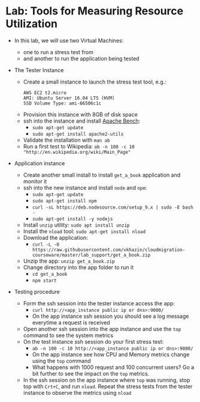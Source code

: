# Lab: Tools for Measuring Resource Utilization

* In this lab, we will use two Virtual Machines:
  * one to run a stress test from
  * and another to run the application being tested

* The Tester Instance
  * Create a small instance to launch the stress test tool, e.g.: 
    ```
    AWS EC2 t2.micro
    AMI: Ubuntu Server 16.04 LTS (HVM)
    SSD Volume Type: ami-66506c1c
    ```
  * Provision this instance with 8GB of disk space
  * ssh into the instance and install [Apache Bench](https://en.wikipedia.org/wiki/ApacheBench):
    * `sudo apt-get update`
    * `sudo apt-get install apache2-utils`
  * Validate the installation with `man ab`
  * Run a first test to Wikipedia: `ab -n 100 -c 10 "http://en.wikipedia.org/wiki/Main_Page"`


* Application instance
  * Create another small install to install `get_a_book` application and monitor it
  * ssh into the new instance and install `node` and `npm`:
    * `sudo apt-get update`
    * `sudo apt-get install npm`
    * `curl -sL https://deb.nodesource.com/setup_9.x | sudo -E bash -`
    * `sudo apt-get install -y nodejs`
  * Install `unzip` utility: `sudo apt install unzip`
  * Install the `nload` tool: `sudo apt-get install nload`
  * Download the application:
    * `curl -L -O https://raw.githubusercontent.com/vkhazin/cloudmigration-courseware/master/lab_support/get_a_book.zip`
  * Unzip the app: `unzip get_a_book.zip`
  * Change directory into the app folder to run it
    * `cd get_a_book`
    * `npm start`


* Testing procedure
  * Form the ssh session into the tester instance access the app:
    * `curl http://<app_instance public ip or dns>:9000/`
    * On the app instance ssh session you should see a log message everytime a request is received
  * Open another ssh session into the app instance and use the `top` command to see the system metrics
  * On the test instance ssh session do your first stress test:
    * `ab -n 100 -c 10 http://<app_instance public ip or dns>:9000/` 
    * On the app instance see how CPU and Memory metrics change using the `top` command
    * What happens with 1000 request and 100 concurrent users? Go a bit further to see the impact on the `top` metrics.
  * In the ssh session on the app instance where `top` was running, stop top with `Crt+C`, and run `nload`. Repeat the stress tests from the tester instance to observe the metrics using `nload`